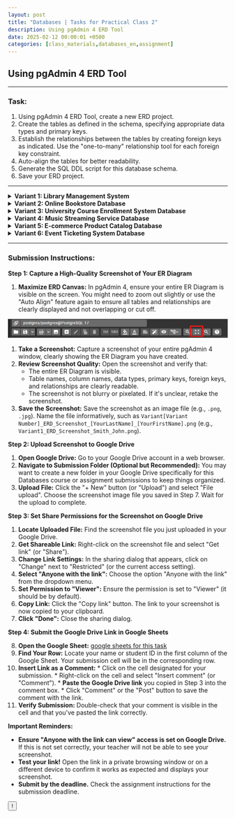 ```yaml
---
layout: post
title: "Databases | Tasks for Practical Class 2"
description: Using pgAdmin 4 ERD Tool
date: 2025-02-12 00:00:01 +0500
categories: [class_materials,databases_en,assignment]
---
```


## Using pgAdmin 4 ERD Tool

---

### Task:

1.  Using pgAdmin 4 ERD Tool, create a new ERD project.
2.  Create the tables as defined in the schema, specifying appropriate data types and primary keys.
3.  Establish the relationships between the tables by creating foreign keys as indicated. Use the "one-to-many" relationship tool for each foreign key constraint. 
4.  Auto-align the tables for better readability.
5.  Generate the SQL DDL script for this database schema.
6.  Save your ERD project.

---

<details markdown="1">
<summary><strong>Variant 1: Library Management System</strong></summary>

**Scenario:** Design a database for a small library to manage its collection of books, authors, borrowers, and loans.

**Database Schema:**

*   **Tables:**
    *   `Books`:
        *   `book_id` (integer, Primary Key) - Unique identifier for each book.
        *   `title` (character varying) - Title of the book.
        *   `isbn` (character varying) - International Standard Book Number.
        *   `publication_year` (integer) - Year of publication.
        *   `genre` (character varying) - Genre of the book.
    *   `Authors`:
        *   `author_id` (integer, Primary Key) - Unique identifier for each author.
        *   `first_name` (character varying) - Author's first name.
        *   `last_name` (character varying) - Author's last name.
    *   `Book_Authors`: (Intersection table for many-to-many relationship between Books and Authors)
        *   `book_id` (integer, Foreign Key referencing `Books(book_id)`)
        *   `author_id` (integer, Foreign Key referencing `Authors(author_id)`)
        *   **(Composite Primary Key: `book_id`, `author_id`)**
    *   `Borrowers`:
        *   `borrower_id` (integer, Primary Key) - Unique identifier for each borrower.
        *   `first_name` (character varying) - Borrower's first name.
        *   `last_name` (character varying) - Borrower's last name.
        *   `address` (character varying) - Borrower's address.
        *   `phone_number` (character varying) - Borrower's phone number.
    *   `Loans`:
        *   `loan_id` (integer, Primary Key) - Unique identifier for each loan.
        *   `book_id` (integer, Foreign Key referencing `Books(book_id)`)
        *   `borrower_id` (integer, Foreign Key referencing `Borrowers(borrower_id)`)
        *   `loan_date` (date) - Date when the book was borrowed.
        *   `return_date` (date, Nullable) - Date when the book was returned (can be null if not yet returned).

*   **Relationships:**
    *   One-to-many relationship between `Authors` and `Book_Authors` (One Author can write multiple books).
    *   One-to-many relationship between `Books` and `Book_Authors` (One Book can be written by multiple authors).
    *   One-to-many relationship between `Books` and `Loans` (One Book can be loaned multiple times).
    *   One-to-many relationship between `Borrowers` and `Loans` (One Borrower can take out multiple loans).

</details>

<details markdown="1">
<summary><strong>Variant 2: Online Bookstore Database</strong></summary>

**Scenario:** Design a database for an online bookstore to manage books, authors, customers, orders, and publishers.

**Database Schema:**

*   **Tables:**
    *   `Books`:
        *   `book_id` (integer, Primary Key)
        *   `title` (character varying)
        *   `isbn` (character varying)
        *   `publication_year` (integer)
        *   `price` (numeric)
        *   `publisher_id` (integer, Foreign Key referencing `Publishers(publisher_id)`)
    *   `Authors`:
        *   `author_id` (integer, Primary Key)
        *   `first_name` (character varying)
        *   `last_name` (character varying)
    *   `Book_Authors`: (Intersection table)
        *   `book_id` (integer, Foreign Key referencing `Books(book_id)`)
        *   `author_id` (integer, Foreign Key referencing `Authors(author_id)`)
        *   **(Composite Primary Key: `book_id`, `author_id`)**
    *   `Customers`:
        *   `customer_id` (integer, Primary Key)
        *   `first_name` (character varying)
        *   `last_name` (character varying)
        *   `email` (character varying)
        *   `address` (character varying)
    *   `Publishers`:
        *   `publisher_id` (integer, Primary Key)
        *   `publisher_name` (character varying)
        *   `publisher_address` (character varying)
    *   `Orders`:
        *   `order_id` (integer, Primary Key)
        *   `customer_id` (integer, Foreign Key referencing `Customers(customer_id)`)
        *   `order_date` (date)
    *   `Order_Items`: (Intersection table for many-to-many relationship between Orders and Books)
        *   `order_item_id` (integer, Primary Key) - Unique identifier for each item in an order.
        *   `order_id` (integer, Foreign Key referencing `Orders(order_id)`)
        *   `book_id` (integer, Foreign Key referencing `Books(book_id)`)
        *   `quantity` (integer)
        *   `price` (numeric) - Price of the book at the time of order (could be different from current book price).

*   **Relationships:**
    *   One-to-many relationship between `Authors` and `Book_Authors`.
    *   One-to-many relationship between `Books` and `Book_Authors`.
    *   One-to-many relationship between `Publishers` and `Books`.
    *   One-to-many relationship between `Customers` and `Orders`.
    *   One-to-many relationship between `Orders` and `Order_Items`.
    *   One-to-many relationship between `Books` and `Order_Items`.

</details>

<details markdown="1">
<summary><strong>Variant 3: University Course Enrollment System Database</strong></summary>

**Scenario:** Design a database for a university to manage students, courses, professors, departments, and course enrollments.

**Database Schema:**

*   **Tables:**
    *   `Students`:
        *   `student_id` (integer, Primary Key)
        *   `first_name` (character varying)
        *   `last_name` (character varying)
        *   `major` (character varying)
    *   `Courses`:
        *   `course_id` (integer, Primary Key)
        *   `course_name` (character varying)
        *   `course_code` (character varying)
        *   `credits` (integer)
        *   `department_id` (integer, Foreign Key referencing `Departments(department_id)`)
    *   `Professors`:
        *   `professor_id` (integer, Primary Key)
        *   `first_name` (character varying)
        *   `last_name` (character varying)
        *   `department_id` (integer, Foreign Key referencing `Departments(department_id)`)
    *   `Departments`:
        *   `department_id` (integer, Primary Key)
        *   `department_name` (character varying)
        *   `building` (character varying)
    *   `Enrollments`: (Intersection table - represents a student enrolled in a course taught by a professor)
        *   `enrollment_id` (integer, Primary Key) - Unique identifier for each enrollment record.
        *   `student_id` (integer, Foreign Key referencing `Students(student_id)`)
        *   `course_id` (integer, Foreign Key referencing `Courses(course_id)`)
        *   `professor_id` (integer, Foreign Key referencing `Professors(professor_id)`)
        *   `semester` (character varying) - e.g., "Fall 2024", "Spring 2025".
        *   `grade` (character varying, Nullable) - Grade received by the student (can be null if course is in progress).

*   **Relationships:**
    *   One-to-many relationship between `Departments` and `Courses`.
    *   One-to-many relationship between `Departments` and `Professors`.
    *   One-to-many relationship between `Students` and `Enrollments`.
    *   One-to-many relationship between `Courses` and `Enrollments`.
    *   One-to-many relationship between `Professors` and `Enrollments`.

</details>

<details markdown="1">
<summary><strong>Variant 4: Music Streaming Service Database</strong></summary>

**Scenario:** Design a database for a music streaming service to manage artists, albums, songs, users, and playlists.

**Database Schema:**

*   **Tables:**
    *   `Artists`:
        *   `artist_id` (integer, Primary Key)
        *   `artist_name` (character varying)
        *   `genre` (character varying)
    *   `Albums`:
        *   `album_id` (integer, Primary Key)
        *   `album_name` (character varying)
        *   `artist_id` (integer, Foreign Key referencing `Artists(artist_id)`)
        *   `release_year` (integer)
    *   `Songs`:
        *   `song_id` (integer, Primary Key)
        *   `song_name` (character varying)
        *   `album_id` (integer, Foreign Key referencing `Albums(album_id)`)
        *   `track_number` (integer)
        *   `duration` (integer) - Duration in seconds.
    *   `Users`:
        *   `user_id` (integer, Primary Key)
        *   `username` (character varying, unique)
        *   `email` (character varying, unique)
        *   `registration_date` (date)
    *   `Playlists`:
        *   `playlist_id` (integer, Primary Key)
        *   `playlist_name` (character varying)
        *   `user_id` (integer, Foreign Key referencing `Users(user_id)`)
        *   `creation_date` (date)
    *   `Playlist_Songs`: (Intersection table)
        *   `playlist_id` (integer, Foreign Key referencing `Playlists(playlist_id)`)
        *   `song_id` (integer, Foreign Key referencing `Songs(song_id)`)
        *   **(Composite Primary Key: `playlist_id`, `song_id`)**
        *   `added_date` (timestamp)

*   **Relationships:**
    *   One-to-many relationship between `Artists` and `Albums`.
    *   One-to-many relationship between `Albums` and `Songs`.
    *   One-to-many relationship between `Users` and `Playlists`.
    *   One-to-many relationship between `Playlists` and `Playlist_Songs`.
    *   One-to-many relationship between `Songs` and `Playlist_Songs`.

</details>

<details markdown="1">
<summary><strong>Variant 5: E-commerce Product Catalog Database</strong></summary>

**Scenario:** Design a database for an e-commerce platform to manage products, categories, brands, suppliers, and product reviews.

**Database Schema:**

*   **Tables:**
    *   `Products`:
        *   `product_id` (integer, Primary Key)
        *   `product_name` (character varying)
        *   `description` (text)
        *   `price` (numeric)
        *   `category_id` (integer, Foreign Key referencing `Categories(category_id)`)
        *   `brand_id` (integer, Foreign Key referencing `Brands(brand_id)`)
        *   `supplier_id` (integer, Foreign Key referencing `Suppliers(supplier_id)`)
    *   `Categories`:
        *   `category_id` (integer, Primary Key)
        *   `category_name` (character varying)
    *   `Brands`:
        *   `brand_id` (integer, Primary Key)
        *   `brand_name` (character varying)
    *   `Suppliers`:
        *   `supplier_id` (integer, Primary Key)
        *   `supplier_name` (character varying)
        *   `supplier_contact` (character varying)
    *   `Product_Reviews`:
        *   `review_id` (integer, Primary Key)
        *   `product_id` (integer, Foreign Key referencing `Products(product_id)`)
        *   `rating` (integer) - e.g., 1 to 5 stars.
        *   `comment` (text, Nullable)
        *   `review_date` (timestamp)

*   **Relationships:**
    *   One-to-many relationship between `Categories` and `Products`.
    *   One-to-many relationship between `Brands` and `Products`.
    *   One-to-many relationship between `Suppliers` and `Products`.
    *   One-to-many relationship between `Products` and `Product_Reviews`.

</details>

<details markdown="1">
<summary><strong>Variant 6: Event Ticketing System Database</strong></summary>

**Scenario:** Design a database for an event ticketing system to manage events, venues, tickets, customers, and orders.

**Database Schema:**

*   **Tables:**
    *   `Events`:
        *   `event_id` (integer, Primary Key)
        *   `event_name` (character varying)
        *   `event_date` (timestamp)
        *   `venue_id` (integer, Foreign Key referencing `Venues(venue_id)`)
    *   `Venues`:
        *   `venue_id` (integer, Primary Key)
        *   `venue_name` (character varying)
        *   `venue_address` (character varying)
        *   `capacity` (integer)
    *   `Tickets`:
        *   `ticket_id` (integer, Primary Key)
        *   `event_id` (integer, Foreign Key referencing `Events(event_id)`)
        *   `ticket_type` (character varying) - e.g., "General Admission", "VIP".
        *   `price` (numeric)
        *   `quantity_available` (integer)
    *   `Customers`:
        *   `customer_id` (integer, Primary Key)
        *   `first_name` (character varying)
        *   `last_name` (character varying)
        *   `email` (character varying)
    *   `Orders`:
        *   `order_id` (integer, Primary Key)
        *   `customer_id` (integer, Foreign Key referencing `Customers(customer_id)`)
        *   `order_date` (timestamp)
    *   `Order_Tickets`: (Intersection table)
        *   `order_ticket_id` (integer, Primary Key) - Unique identifier for each ticket item in an order.
        *   `order_id` (integer, Foreign Key referencing `Orders(order_id)`)
        *   `ticket_id` (integer, Foreign Key referencing `Tickets(ticket_id)`)
        *   `quantity` (integer)
        *   `price` (numeric) - Price of the ticket at the time of order.

*   **Relationships:**
    *   One-to-many relationship between `Venues` and `Events`.
    *   One-to-many relationship between `Events` and `Tickets`.
    *   One-to-many relationship between `Customers` and `Orders`.
    *   One-to-many relationship between `Orders` and `Order_Tickets`.
    *   One-to-many relationship between `Tickets` and `Order_Tickets`.

</details>

---

### Submission Instructions:

**Step 1: Capture a High-Quality Screenshot of Your ER Diagram**

1.  **Maximize ERD Canvas:** In pgAdmin 4, ensure your entire ER Diagram is visible on the screen. You might need to zoom out slightly or use the "Auto Align" feature again to ensure all tables and relationships are clearly displayed and not overlapping or cut off.

![](/assets/images/2025-02-12-db-ass-2/Pasted%20image%2020250212163907.png)

1.  **Take a Screenshot:** Capture a screenshot of your entire pgAdmin 4 window, clearly showing the ER Diagram you have created.
2.  **Review Screenshot Quality:** Open the screenshot and verify that:
    *   The entire ER Diagram is visible.
    *   Table names, column names, data types, primary keys, foreign keys, and relationships are clearly readable.
    *   The screenshot is not blurry or pixelated. If it's unclear, retake the screenshot.
3.  **Save the Screenshot:** Save the screenshot as an image file (e.g., `.png`, `.jpg`). Name the file informatively, such as 
	`Variant[Variant Number]_ERD_Screenshot_[YourLastName]_[YourFirstName].png` 
	(e.g., `Variant1_ERD_Screenshot_Smith_John.png`).

**Step 2: Upload Screenshot to Google Drive**
1.  **Open Google Drive:** Go to your Google Drive account in a web browser.
2.  **Navigate to Submission Folder (Optional but Recommended):**  You may want to create a new folder in your Google Drive specifically for this Databases course or assignment submissions to keep things organized.
3.  **Upload File:** Click the "+ New" button (or "Upload") and select "File upload". Choose the screenshot image file you saved in Step 7. Wait for the upload to complete.

**Step 3:  Set Share Permissions for the Screenshot on Google Drive**
1.  **Locate Uploaded File:** Find the screenshot file you just uploaded in your Google Drive.
2.  **Get Shareable Link:** Right-click on the screenshot file and select "Get link" (or "Share").
3.  **Change Link Settings:** In the sharing dialog that appears, click on "Change" next to "Restricted" (or the current access setting).
4.  **Select "Anyone with the link":** Choose the option "Anyone with the link" from the dropdown menu.
5.  **Set Permission to "Viewer":** Ensure the permission is set to "Viewer" (it should be by default).
6.  **Copy Link:** Click the "Copy link" button. The link to your screenshot is now copied to your clipboard.
7.  **Click "Done":** Close the sharing dialog.

**Step 4: Submit the Google Drive Link in Google Sheets**

8.  **Open the Google Sheet:** [google sheets for this task](https://docs.google.com/spreadsheets/d/1VSEN1fhtZhiva10G9-lutFp8FfM-HOdoIxEQ4kydUho/edit?usp=sharing)
9.  **Find Your Row:** Locate your name or student ID in the first column of the Google Sheet. Your submission cell will be in the corresponding row.
10.  **Insert Link as a Comment:**
    *   Click on the cell designated for your submission.
    *   Right-click on the cell and select "Insert comment" (or "Comment").
    *   **Paste the Google Drive link** you copied in Step 3 into the comment box.
    *   Click "Comment" or the "Post" button to save the comment with the link.
11.  **Verify Submission:** Double-check that your comment is visible in the cell and that you've pasted the link correctly.

**Important Reminders:**

*   **Ensure "Anyone with the link can view" access is set on Google Drive.** If this is not set correctly, your teacher will not be able to see your screenshot.
*   **Test your link!**  Open the link in a private browsing window or on a different device to confirm it works as expected and displays your screenshot.
*   **Submit by the deadline.** Check the assignment instructions for the submission deadline.

<!-- Easter Egg Button and Hidden GIF -->
<script>
function toggleEasterEgg() {
  const eggDiv = document.getElementById('easterEggGif');
  eggDiv.style.display = (eggDiv.style.display === 'none') ? 'block' : 'none';
}
</script>

<button onclick="toggleEasterEgg()">!</button>
<div id="easterEggGif" style="display:none; margin-top:1em;">
  <img src="https://media1.giphy.com/media/v1.Y2lkPTc5MGI3NjExa2xpazY3ODQzc2ozbjJiemU2OWZkZXUwMnlrd2dpeXV0cXIwanQ1cCZlcD12MV9pbnRlcm5hbF9naWZfYnlfaWQmY3Q9Zw/YHYmMLkOmqoo/giphy.gif" alt="Playful GIF">
</div>
